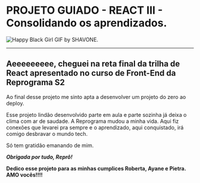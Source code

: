 # PROJETO GUIADO - REACT III - Consolidando os aprendizados.



![Happy Black Girl GIF by SHAVONE.](https://media1.giphy.com/media/4VY7nytIjAthhTiJcf/giphy.gif?cid=ecf05e47wxr6kn0vi39i2w7sg8ewq2r8t923o5zbby2q7tgw&rid=giphy.gif&ct=g)



----

## Aeeeeeeeee, cheguei na reta final da trilha de React apresentado no curso de Front-End da Reprograma S2

Ao final desse projeto me sinto apta a desenvolver um projeto do zero ao deploy.

Esse projeto lindão desenvolvido parte em aula e parte sozinha já deixa o clima com ar de saudade. A Reprograma mudou a minha vida. Aqui fiz conexões que levarei pra sempre e o aprendizado, aqui conquistado, irá comigo desbravar o mundo tech.

Só tem gratidão emanando de mim.

***Obrigada por tudo, Reprô!***

**Dedico esse projeto para as minhas cumplices Roberta, Ayane e Pietra. AMO vocês!!!!**

